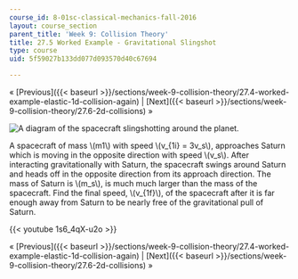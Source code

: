 ```yaml
---
course_id: 8-01sc-classical-mechanics-fall-2016
layout: course_section
parent_title: 'Week 9: Collision Theory'
title: 27.5 Worked Example - Gravitational Slingshot
type: course
uid: 5f59027b133dd077d093570d40c67694

---
```


« [Previous]({{< baseurl >}}/sections/week-9-collision-theory/27.4-worked-example-elastic-1d-collision-again) | [Next]({{< baseurl >}}/sections/week-9-collision-theory/27.6-2d-collisions) »

![A diagram of the spacecraft slingshotting around the planet.](/coursemedia/8-01sc-classical-mechanics-fall-2016/b336857500d646bae0a66086bcdd8390_ps06_p09.png)

A spacecraft of mass \\(m1\\) with speed \\(v\_{1i} = 3v\_s\\), approaches Saturn which is moving in the opposite direction with speed \\(v\_s\\). After interacting gravitationally with Saturn, the spacecraft swings around Saturn and heads off in the opposite direction from its approach direction. The mass of Saturn is \\(m\_s\\), is much much larger than the mass of the spacecraft. Find the final speed, \\(v\_{1f}\\), of the spacecraft after it is far enough away from Saturn to be nearly free of the gravitational pull of Saturn.

{{< youtube 1s6_4qX-u2o >}}

« [Previous]({{< baseurl >}}/sections/week-9-collision-theory/27.4-worked-example-elastic-1d-collision-again) | [Next]({{< baseurl >}}/sections/week-9-collision-theory/27.6-2d-collisions) »